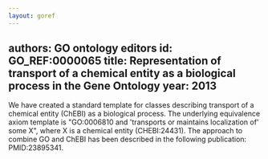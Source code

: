 ```yaml
---
layout: goref
--- 
```

authors: GO ontology editors
id: GO_REF:0000065
title: Representation of transport of a chemical entity as a biological process in the Gene Ontology
year: 2013
---

We have created a standard template for classes describing transport of a chemical entity (ChEBI) as a biological process. The underlying equivalence axiom template is "GO:0006810 and 'transports or maintains localization of' some X", where X is a chemical entity (CHEBI:24431). The approach to combine GO and ChEBI has been described in the following publication: PMID:23895341.
